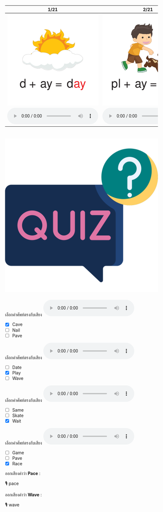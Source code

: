 <div class="carrousel">


|1/21|2/21|3/21|4/21|5/21|6/21|7/21|8/21|9/21|10/21|11/21|12/21|13/21|14/21|15/21|16/21|17/21|18/21|19/21|20/21|21/21|
| :----: | :----: | :----: | :----: | :----: | :----: | :----: | :----: | :----: | :----: | :----: | :----: | :----: | :----: | :----: | :----: | :----: | :----: | :----: | :----: | :----: |
|![](/media/img/ALongvowel__day.svg)|![](/media/img/ALongvowel__play.svg)|![](/media/img/ALongvowel__say.svg)|![](/media/img/ALongvowel__pace.svg)|![](/media/img/ALongvowel__race.svg)|![](/media/img/ALongvowel__face.svg)|![](/media/img/ALongvowel__cake.svg)|![](/media/img/ALongvowel__lake.svg)|![](/media/img/ALongvowel__snake.svg)|![](/media/img/ALongvowel__game.svg)|![](/media/img/ALongvowel__name.svg)|![](/media/img/ALongvowel__same.svg)|![](/media/img/ALongvowel__date.svg)|![](/media/img/ALongvowel__gate.svg)|![](/media/img/ALongvowel__skate.svg)|![](/media/img/ALongvowel__cave.svg)|![](/media/img/ALongvowel__pave.svg)|![](/media/img/ALongvowel__wave.svg)|![](/media/img/ALongvowel__nail.svg)|![](/media/img/ALongvowel__rain.svg)|![](/media/img/ALongvowel__wait.svg)|
|![](/media/audio/day.mp3)|![](/media/audio/play.mp3)|![](/media/audio/say.mp3)|![](/media/audio/pace.mp3)|![](/media/audio/race.mp3)|![](/media/audio/face.mp3)|![](/media/audio/cake.mp3)|![](/media/audio/lake.mp3)|![](/media/audio/snake.mp3)|![](/media/audio/game.mp3)|![](/media/audio/name.mp3)|![](/media/audio/same.mp3)|![](/media/audio/date.mp3)|![](/media/audio/gate.mp3)|![](/media/audio/skate.mp3)|![](/media/audio/cave.mp3)|![](/media/audio/pave.mp3)|![](/media/audio/wave.mp3)|![](/media/audio/nail.mp3)|![](/media/audio/rain.mp3)|![](/media/audio/wait.mp3)|

</div>



# ![icon](/media/icons/quiz.svg) 

<div class=question>

เลือกคำศัพท์ตรงกับเสียง ![](/media/audio/cave.mp3) 
 - [x] Cave
 - [ ] Nail
 - [ ] Pave
</div>

<div class=question>

เลือกคำศัพท์ตรงกับเสียง ![](/media/audio/play.mp3) 
 - [ ] Date
 - [x] Play
 - [ ] Wave
</div>

<div class=question>

เลือกคำศัพท์ตรงกับเสียง ![](/media/audio/wait.mp3) 
 - [ ] Same
 - [ ] Skate
 - [x] Wait
</div>

<div class=question>

เลือกคำศัพท์ตรงกับเสียง ![](/media/audio/race.mp3) 
 - [ ] Game
 - [ ] Pave
 - [x] Race
</div>

<div class=question>

ออกเสียงคำว่า **Pace** :

🎙️ pace

</div>
<div class=question>

ออกเสียงคำว่า **Wave** :

🎙️ wave

</div>
